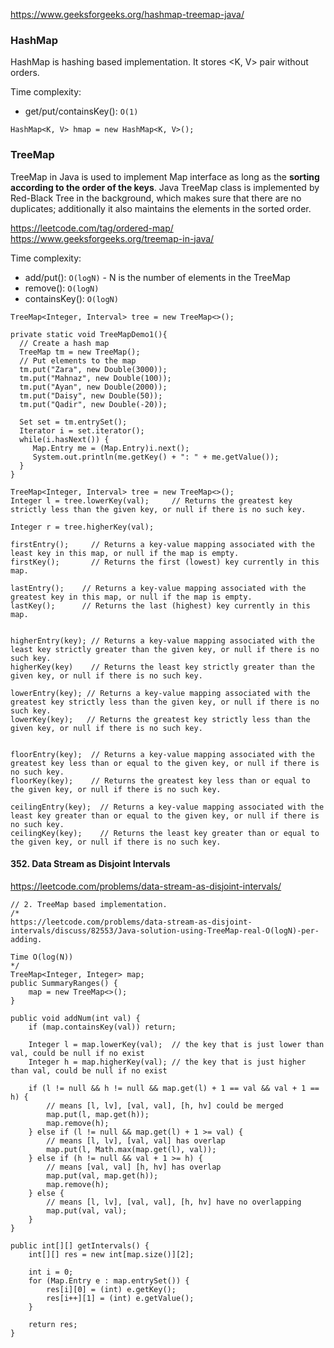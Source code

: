 

https://www.geeksforgeeks.org/hashmap-treemap-java/   

### HashMap

HashMap is hashing based implementation. It stores <K, V> pair without orders.

Time complexity:
- get/put/containsKey(): `O(1)`

```
HashMap<K, V> hmap = new HashMap<K, V>();
```


### TreeMap

TreeMap in Java is used to implement Map interface as long as the **sorting according to the order of the keys**. Java TreeMap class is implemented by Red-Black Tree in the background, which makes sure that there are no duplicates; additionally it also maintains the elements in the sorted order.

https://leetcode.com/tag/ordered-map/  
https://www.geeksforgeeks.org/treemap-in-java/   


Time complexity:
- add/put(): `O(logN)`  - N is the number of elements in the TreeMap
- remove(): `O(logN)`
- containsKey(): `O(logN)`

```
TreeMap<Integer, Interval> tree = new TreeMap<>();

private static void TreeMapDemo1(){
  // Create a hash map
  TreeMap tm = new TreeMap();
  // Put elements to the map
  tm.put("Zara", new Double(3000));
  tm.put("Mahnaz", new Double(100));
  tm.put("Ayan", new Double(2000));
  tm.put("Daisy", new Double(50));
  tm.put("Qadir", new Double(-20));

  Set set = tm.entrySet();
  Iterator i = set.iterator();
  while(i.hasNext()) {
     Map.Entry me = (Map.Entry)i.next();
     System.out.println(me.getKey() + ": " + me.getValue());
  }
}
```

```
TreeMap<Integer, Interval> tree = new TreeMap<>();
Integer l = tree.lowerKey(val);     // Returns the greatest key strictly less than the given key, or null if there is no such key.

Integer r = tree.higherKey(val);

firstEntry();     // Returns a key-value mapping associated with the least key in this map, or null if the map is empty.
firstKey();       // Returns the first (lowest) key currently in this map.

lastEntry();    // Returns a key-value mapping associated with the greatest key in this map, or null if the map is empty.
lastKey();      // Returns the last (highest) key currently in this map.


higherEntry(key); // Returns a key-value mapping associated with the least key strictly greater than the given key, or null if there is no such key.
higherKey(key)    // Returns the least key strictly greater than the given key, or null if there is no such key.

lowerEntry(key); // Returns a key-value mapping associated with the greatest key strictly less than the given key, or null if there is no such key.
lowerKey(key);   // Returns the greatest key strictly less than the given key, or null if there is no such key.


floorEntry(key);  // Returns a key-value mapping associated with the greatest key less than or equal to the given key, or null if there is no such key.
floorKey(key);    // Returns the greatest key less than or equal to the given key, or null if there is no such key.

ceilingEntry(key);  // Returns a key-value mapping associated with the least key greater than or equal to the given key, or null if there is no such key.
ceilingKey(key);    // Returns the least key greater than or equal to the given key, or null if there is no such key.

```


#### 352. Data Stream as Disjoint Intervals
https://leetcode.com/problems/data-stream-as-disjoint-intervals/

```
// 2. TreeMap based implementation.
/*
https://leetcode.com/problems/data-stream-as-disjoint-intervals/discuss/82553/Java-solution-using-TreeMap-real-O(logN)-per-adding.

Time O(log(N))
*/
TreeMap<Integer, Integer> map;
public SummaryRanges() {
    map = new TreeMap<>();
}

public void addNum(int val) {
    if (map.containsKey(val)) return;

    Integer l = map.lowerKey(val);  // the key that is just lower than val, could be null if no exist
    Integer h = map.higherKey(val); // the key that is just higher than val, could be null if no exist

    if (l != null && h != null && map.get(l) + 1 == val && val + 1 == h) {
        // means [l, lv], [val, val], [h, hv] could be merged
        map.put(l, map.get(h));
        map.remove(h);
    } else if (l != null && map.get(l) + 1 >= val) {
        // means [l, lv], [val, val] has overlap
        map.put(l, Math.max(map.get(l), val));
    } else if (h != null && val + 1 >= h) {
        // means [val, val] [h, hv] has overlap
        map.put(val, map.get(h));
        map.remove(h);
    } else {
        // means [l, lv], [val, val], [h, hv] have no overlapping
        map.put(val, val);
    }
}

public int[][] getIntervals() {
    int[][] res = new int[map.size()][2];

    int i = 0;
    for (Map.Entry e : map.entrySet()) {
        res[i][0] = (int) e.getKey();
        res[i++][1] = (int) e.getValue();
    }

    return res;
}
```
